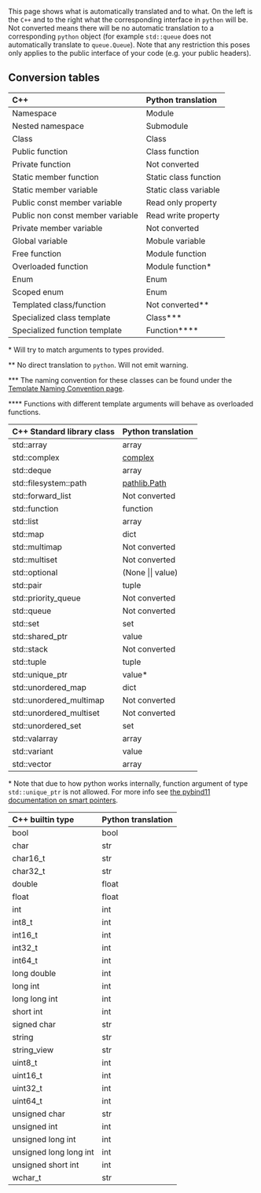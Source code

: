 This page shows what is automatically translated and to what.
On the left is the `C++` and to the right what the corresponding interface in `python` will be.
Not converted means there will be no automatic translation to a corresponding `python` object (for example `std::queue` does not automatically translate to `queue.Queue`).
Note that any restriction this poses only applies to the public interface of your code (e.g. your public headers).

## Conversion tables ##

| C++                                 | Python translation             |
|:----------------------------------- |:------------------------------ |
| Namespace                           | Module                         |
| Nested namespace                    | Submodule                      |
| Class                               | Class                          |
| Public function                     | Class function                 |
| Private function                    | Not converted                  |
| Static member function              | Static class function          |
| Static member variable              | Static class variable          |
| Public const member variable        | Read only property             |
| Public non const member variable    | Read write property            |
| Private member variable             | Not converted                  |
| Global variable                     | Mobule variable                |
| Free function                       | Module function                |
| Overloaded function                 | Module function*               |
| Enum                                | Enum                           |
| Scoped enum                         | Enum                           |
| Templated class/function            | Not converted**                |
| Specialized class template          | Class***                       |
| Specialized function template       | Function****                   |

\* Will try to match arguments to types provided.

\*\* No direct translation to `python`. Will not emit warning.

\*\*\* The naming convention for these classes can be found under the [Template Naming Convention page](template_naming_convention.md).

\*\*\*\* Functions with different template arguments will behave as overloaded functions.

| C++ Standard library class      | Python translation                                                |
|:------------------------------- |:----------------------------------------------------------------- |
| std::array                      | array                                                             |
| std::complex                    | [complex](https://docs.python.org/3/library/cmath.html)           |
| std::deque                      | array                                                             |
| std::filesystem::path           | [pathlib.Path](https://docs.python.org/3/library/pathlib.html)    |
| std::forward\_list              | Not converted                                                     |
| std::function                   | function                                                          |
| std::list                       | array                                                             |
| std::map                        | dict                                                              |
| std::multimap                   | Not converted                                                     |
| std::multiset                   | Not converted                                                     |
| std::optional                   | (None \|\| value)                                                 |
| std::pair                       | tuple                                                             |
| std::priority\_queue            | Not converted                                                     |
| std::queue                      | Not converted                                                     |
| std::set                        | set                                                               |
| std::shared_ptr                 | value                                                             |
| std::stack                      | Not converted                                                     |
| std::tuple                      | tuple                                                             |
| std::unique_ptr                 | value*                                                            |
| std::unordered\_map             | dict                                                              |
| std::unordered\_multimap        | Not converted                                                     |
| std::unordered\_multiset        | Not converted                                                     |
| std::unordered\_set             | set                                                               |
| std::valarray                   | array                                                             |
| std::variant                    | value                                                             |
| std::vector                     | array                                                             |

\* Note that due to how python works internally, function argument of type `std::unique_ptr` is not allowed. For more info see [the pybind11 documentation on smart pointers](https://pybind11.readthedocs.io/en/stable/advanced/smart_ptrs.html).

| C++ builtin type           | Python translation       |
|:-------------------------- |:------------------------ |
| bool                       | bool                     |
| char                       | str                      |
| char16\_t                  | str                      |
| char32\_t                  | str                      |
| double                     | float                    |
| float                      | float                    |
| int                        | int                      |
| int8_t                     | int                      |
| int16_t                    | int                      |
| int32_t                    | int                      |
| int64_t                    | int                      |
| long double                | int                      |
| long int                   | int                      |
| long long int              | int                      |
| short int                  | int                      |
| signed char                | str                      |
| string                     | str                      |
| string\_view               | str                      |
| uint8_t                    | int                      |
| uint16_t                   | int                      |
| uint32_t                   | int                      |
| uint64_t                   | int                      |
| unsigned char              | str                      |
| unsigned int               | int                      |
| unsigned long int          | int                      |
| unsigned long long int     | int                      |
| unsigned short int         | int                      |
| wchar\_t                   | str                      |

